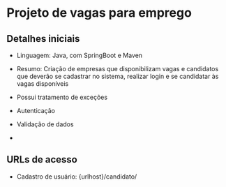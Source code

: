 # Projeto de vagas para emprego

## Detalhes iniciais

- Linguagem: Java, com SpringBoot e Maven
- Resumo: Criação de empresas que disponibilizam vagas e candidatos que deverão se cadastrar no sistema, realizar login e se candidatar às vagas disponíveis
- Possui tratamento de exceções

- Autenticação
- Validação de dados
-

## URLs de acesso

- Cadastro de usuário: {urlhost}/candidato/
